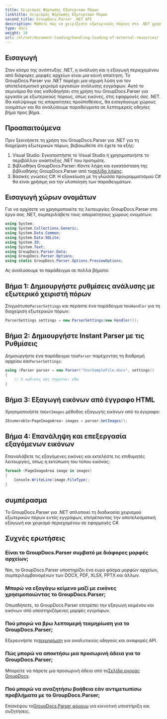 ```yaml
---
title: Χειρισμός Φόρτωσης Εξωτερικών Πόρων
linktitle: Χειρισμός Φόρτωσης Εξωτερικών Πόρων
second_title: GroupDocs.Parser .NET API
description: Μάθετε πώς να χειρίζεστε εξωτερικούς πόρους στο .NET χρησιμοποιώντας το GroupDocs.Parser για αποτελεσματική ανάλυση και εξαγωγή εγγράφων.
type: docs
weight: 10
url: /el/net/document-loading/handling-loading-of-external-resources/
---
```

## Εισαγωγή
Στον κόσμο της ανάπτυξης .NET, η ανάλυση και η εξαγωγή περιεχομένου από διάφορες μορφές αρχείων είναι μια κοινή απαίτηση. Το GroupDocs.Parser για .NET παρέχει μια ισχυρή λύση για τον αποτελεσματικό χειρισμό εργασιών ανάλυσης εγγράφων. Αυτό το σεμινάριο θα σας καθοδηγήσει στη χρήση του GroupDocs.Parser για εργασία με εξωτερικούς πόρους, όπως εικόνες, στις εφαρμογές σας .NET. Θα καλύψουμε τις απαραίτητες προϋποθέσεις, θα εισαγάγουμε χώρους ονομάτων και θα αναλύσουμε παραδείγματα σε λεπτομερείς οδηγίες βήμα προς βήμα.
## Προαπαιτούμενα
Πριν ξεκινήσετε τη χρήση του GroupDocs.Parser για .NET για τη διαχείριση εξωτερικών πόρων, βεβαιωθείτε ότι έχετε τα εξής:
1. Visual Studio: Εγκαταστήστε το Visual Studio ή χρησιμοποιήστε το περιβάλλον ανάπτυξης .NET που προτιμάτε.
2. Βιβλιοθήκη GroupDocs.Parser: Κάντε λήψη και εγκατάσταση της βιβλιοθήκης GroupDocs.Parser από το[σελίδα λήψης](https://releases.groupdocs.com/parser/net/).
3. Βασικές γνώσεις C#: Η εξοικείωση με τη γλώσσα προγραμματισμού C# θα είναι χρήσιμη για την υλοποίηση των παραδειγμάτων.

## Εισαγωγή χώρων ονομάτων
Για να αρχίσετε να χρησιμοποιείτε τις λειτουργίες GroupDocs.Parser στο έργο σας .NET, συμπεριλάβετε τους απαραίτητους χώρους ονομάτων:
```csharp
using System;
using System.Collections.Generic;
using System.Data.Common;
using System.Data.SQLite;
using System.IO;
using System.Text;
using GroupDocs.Parser.Data;
using GroupDocs.Parser.Options;
using static GroupDocs.Parser.Options.PreviewOptions;
```

Ας αναλύσουμε το παράδειγμα σε πολλά βήματα:
## Βήμα 1: Δημιουργήστε ρυθμίσεις ανάλυσης με εξωτερικό χειριστή πόρων
 Στιγμιότυπο`ParserSettings` και περάστε ένα παράδειγμα του`Handler` για τη διαχείριση εξωτερικών πόρων:
```csharp
ParserSettings settings = new ParserSettings(new Handler());
```
## Βήμα 2: Δημιουργήστε Instant Parser με τις Ρυθμίσεις
 Δημιουργήστε ένα παράδειγμα του`Parser` παρέχοντας τη διαδρομή αρχείου και`ParserSettings`:
```csharp
using (Parser parser = new Parser("YourSampleFile.docx", settings))
{
    // Ο κωδικός σας πηγαίνει εδώ
}
```
## Βήμα 3: Εξαγωγή εικόνων από έγγραφο HTML
 Χρησιμοποιήστε το`GetImages` μέθοδος εξαγωγής εικόνων από το έγγραφο:
```csharp
IEnumerable<PageImageArea> images = parser.GetImages();
```
## Βήμα 4: Επανάληψη και επεξεργασία εξαγόμενων εικόνων
Επαναλάβετε τις εξαγόμενες εικόνες και εκτελέστε τις επιθυμητές λειτουργίες, όπως η εκτύπωση του τύπου εικόνας:
```csharp
foreach (PageImageArea image in images)
{
    Console.WriteLine(image.FileType);
}
```

## συμπέρασμα
Το GroupDocs.Parser για .NET απλοποιεί τη διαδικασία χειρισμού εξωτερικών πόρων εντός εγγράφων, επιτρέποντας την αποτελεσματική εξαγωγή και χειρισμό περιεχομένου σε εφαρμογές C#.

## Συχνές ερωτήσεις
### Είναι το GroupDocs.Parser συμβατό με διάφορες μορφές αρχείων;
Ναι, το GroupDocs.Parser υποστηρίζει ένα ευρύ φάσμα μορφών αρχείων, συμπεριλαμβανομένων των DOCX, PDF, XLSX, PPTX και άλλων.
### Μπορώ να εξαγάγω κείμενο μαζί με εικόνες χρησιμοποιώντας το GroupDocs.Parser;
Οπωσδήποτε, το GroupDocs.Parser επιτρέπει την εξαγωγή κειμένου και εικόνων από υποστηριζόμενες μορφές εγγράφων.
### Πού μπορώ να βρω λεπτομερή τεκμηρίωση για το GroupDocs.Parser;
 Εξερευνήστε το[τεκμηρίωση](https://reference.groupdocs.com/parser/net/) για αναλυτικούς οδηγούς και αναφορές API.
### Πώς μπορώ να αποκτήσω μια προσωρινή άδεια για το GroupDocs.Parser;
 Μπορείτε να πάρετε μια προσωρινή άδεια από το[Σελίδα αγοράς GroupDocs](https://purchase.groupdocs.com/temporary-license/).
### Πού μπορώ να αναζητήσω βοήθεια εάν αντιμετωπίσω προβλήματα με το GroupDocs.Parser;
 Επισκέψου το[GroupDocs.Parser φόρουμ](https://forum.groupdocs.com/c/parser/17) για κοινοτική υποστήριξη και συζητήσεις.